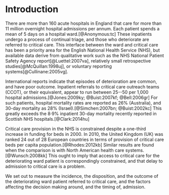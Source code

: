 # Introduction

There are more than 160 acute hospitals in England that care for more than 11 million overnight hospital admissions per annum. Each patient spends a mean of 5 days on a hospital ward.[@Anonymous:tc] These inpatients undergo a process of continual triage, and those who deteriorate are referred to critical care. This interface between the ward and critical care has been a priority area for the English National Health Service (NHS), but available data derive from qualitative work such as the NHS National Patient Safety Agency report[@Luettel:2007va], relatively small retrospective studies[@McQuillan:1998uj], or voluntary reporting systems[@Cullinane:2005vg]. 

International reports indicate that episodes of deterioration are common, and have poor outcome. Inpatient referrals to critical care outreach teams (CCOT), or their equivalent, appear to run between 25--50 per 1,000 hospital admissions.[@Jones:2009ky; @Buist:2007kf; @Bell:2006gr] For such patients, hospital mortality rates are reported as 26% (Australia), and 30-day mortality as 28% (Israel).[@Simchen:2007bn; @Buist:2002kc] This greatly exceeds the 8·9% inpatient 30-day mortality recently reported in Scottish NHS hospitals.[@Clark:2014hu] 

Critical care provision in the NHS is constrained despite a one-third increase in funding for beds in 2000. In 2010, the United Kingdom (UK) was ranked 24 out of 28 European countries in terms of provision of critical care beds per capita population.[@Rhodes:2012kb] Similar results are found when the comparison is with North American health care systems.[@Wunsch:2008kk] This ought to imply that access to critical care for the deteriorating ward patient is correspondingly constrained, and that delay to admission to critical care is a problem. 

We set out to measure the incidence, the disposition, and the outcome of the deteriorating ward patient referred to critical care, and the factors affecting the decision making around, and the timing of, admission.
